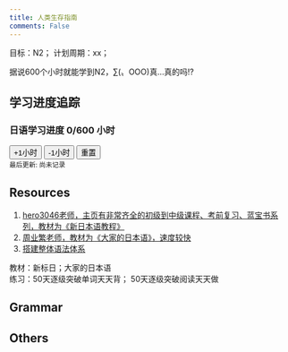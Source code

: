 ```yaml
---
title: 人类生存指南
comments: False
---
```


目标：N2； 计划周期：xx；  

据说600个小时就能学到N2，∑(〟OОO)真…真的吗!?  
## 学习进度追踪

<div class="time-tracker" data-total="600" data-completed="0">
  <div class="tracker-header">
    <h3>日语学习进度 <span class="hours">0/600</span> 小时</h3>
    <div class="tracker-controls">
      <button class="add-hour">+1小时</button>
      <button class="undo-hour">-1小时</button>
      <button class="reset-all">重置</button>
    </div>
  </div>
  <div class="grid-container"></div>
  <div class="tracker-footer">
    <small>最后更新: <span class="update-time">尚未记录</span></small>
  </div>
</div>

## Resources
1. [hero3046老师，主页有非常齐全的初级到中级课程、考前复习、蓝宝书系列，教材为《新日本语教程》](https://space.bilibili.com/65988295?spm_id_from=333.337.0.0)
2. [周业繁老师，教材为《大家的日本语》，速度较快](https://space.bilibili.com/137798711?spm_id_from=333.337.0.0)
3. [搭建整体语法体系](https://space.bilibili.com/14371394?spm_id_from=333.337.0.0)

教材：新标日；大家的日本语  
练习：50天逐级突破单词天天背； 50天逐级突破阅读天天做  


## Grammar

## Others

